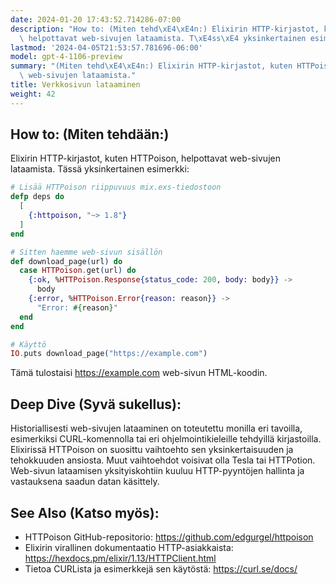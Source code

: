 ```yaml
---
date: 2024-01-20 17:43:52.714286-07:00
description: "How to: (Miten tehd\xE4\xE4n:) Elixirin HTTP-kirjastot, kuten HTTPoison,\
  \ helpottavat web-sivujen lataamista. T\xE4ss\xE4 yksinkertainen esimerkki."
lastmod: '2024-04-05T21:53:57.781696-06:00'
model: gpt-4-1106-preview
summary: "(Miten tehd\xE4\xE4n:) Elixirin HTTP-kirjastot, kuten HTTPoison, helpottavat\
  \ web-sivujen lataamista."
title: Verkkosivun lataaminen
weight: 42
---
```


## How to: (Miten tehdään:)
Elixirin HTTP-kirjastot, kuten HTTPoison, helpottavat web-sivujen lataamista. Tässä yksinkertainen esimerkki:

```elixir
# Lisää HTTPoison riippuvuus mix.exs-tiedostoon
defp deps do
  [
    {:httpoison, "~> 1.8"}
  ]
end

# Sitten haemme web-sivun sisällön
def download_page(url) do
  case HTTPoison.get(url) do
    {:ok, %HTTPoison.Response{status_code: 200, body: body}} ->
      body
    {:error, %HTTPoison.Error{reason: reason}} ->
      "Error: #{reason}"
  end
end

# Käyttö
IO.puts download_page("https://example.com")
```

Tämä tulostaisi https://example.com web-sivun HTML-koodin.

## Deep Dive (Syvä sukellus):
Historiallisesti web-sivujen lataaminen on toteutettu monilla eri tavoilla, esimerkiksi CURL-komennolla tai eri ohjelmointikieleille tehdyillä kirjastoilla. Elixirissä HTTPoison on suosittu vaihtoehto sen yksinkertaisuuden ja tehokkuuden ansiosta. Muut vaihtoehdot voisivat olla Tesla tai HTTPotion. Web-sivun lataamisen yksityiskohtiin kuuluu HTTP-pyyntöjen hallinta ja vastauksena saadun datan käsittely.

## See Also (Katso myös):
- HTTPoison GitHub-repositorio: https://github.com/edgurgel/httpoison
- Elixirin virallinen dokumentaatio HTTP-asiakkaista: https://hexdocs.pm/elixir/1.13/HTTPClient.html
- Tietoa CURLista ja esimerkkejä sen käytöstä: https://curl.se/docs/
